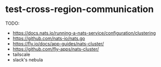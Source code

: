 # test-cross-region-communication

TODO:
* https://docs.nats.io/running-a-nats-service/configuration/clustering
* https://github.com/nats-io/nats.go
* https://fly.io/docs/app-guides/nats-cluster/
* https://github.com/fly-apps/nats-cluster/
* tailscale
* slack's nebula
